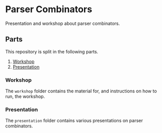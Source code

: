 # Parser Combinators
Presentation and workshop about parser combinators.

## Parts
This repository is split in the following parts.

1. [Workshop][workshop]
2. [Presentation][presentation]

### Workshop
The `workshop` folder contains the material for, and instructions on how to run, the workshop.

### Presentation
The `presentation` folder contains various presentations on parser combinators.

[workshop]: https://github.com/fifth-postulate/parser-combinators/tree/main/workshop
[presentation]: https://github.com/fifth-postulate/parser-combinators/tree/main/presentation

